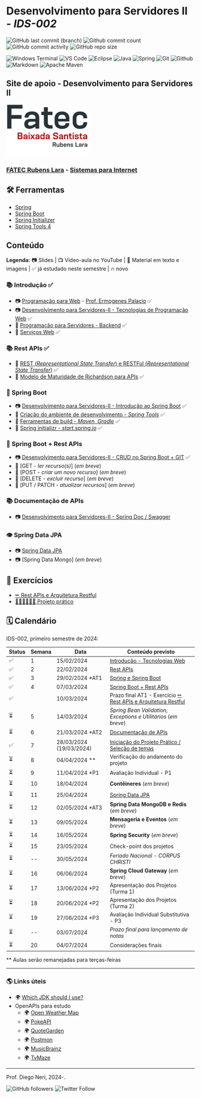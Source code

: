 # Desenvolvimento para Servidores II - _IDS-002_

![GitHub last commit (branch)](https://img.shields.io/github/last-commit/diegoneri/aulas-ds-spring-boot/main?label=%C3%BAltima%20atualiza%C3%A7%C3%A3o)
![Github commit count](https://badgen.net/github/commits/diegoneri/aulas-ds-spring-boot)
![GitHub commit activity](https://img.shields.io/github/commit-activity/m/diegoneri/aulas-ds-spring-boot?label=commits)
![GitHub repo size](https://img.shields.io/github/repo-size/diegoneri/aulas-ds-spring-boot?label=tamanho)

![Windows Terminal](https://img.shields.io/badge/windows%20terminal-4D4D4D?style=for-the-badge&logo=windows%20terminal&logoColor=white)
![VS Code](https://img.shields.io/badge/Visual_Studio_Code-0078D4?style=for-the-badge&logo=visual%20studio%20code&logoColor=white)
![Eclipse](https://img.shields.io/badge/Eclipse-FE7A16.svg?style=for-the-badge&logo=Eclipse&logoColor=white)
![Java](https://img.shields.io/badge/java-%23ED8B00.svg?style=for-the-badge&logo=openjdk&logoColor=white)
![Spring](https://img.shields.io/badge/spring-%236DB33F.svg?style=for-the-badge&logo=spring&logoColor=white)
![Git](https://img.shields.io/badge/GIT-E44C30?style=for-the-badge&logo=git&logoColor=white)
![Github](https://img.shields.io/badge/GitHub-100000?style=for-the-badge&logo=github&logoColor=white)
![Markdown](https://img.shields.io/badge/Markdown-000000?style=for-the-badge&logo=markdown&logoColor=white)
![Apache Maven](https://img.shields.io/badge/Apache%20Maven-C71A36?style=for-the-badge&logo=Apache%20Maven&logoColor=white)

## Site de apoio - Desenvolvimento para Servidores II

![Logo em cores da FATEC RL](content/logo/fatec_rl-cor.png)

### [FATEC Rubens Lara](https://fatecrl.edu.br/) - [Sistemas para Internet](https://fatecrl.edu.br/cursos/sistemas-para-internet/)

## 🛠 Ferramentas

- [Spring](<https://spring.io/>)
- [Spring Boot](<https://spring.io/quickstart>)
- [Spring Initializer](<http://start.spring.io/>)
- [Spring Tools 4](<https://spring.io/tools>)

## Conteúdo

**Legenda:** 📷 Slides \| 📺 Vídeo-aula no YouTube \| 📖 Material em texto e imagens \|  ✅ já estudado neste semestre \| 🔥 novo

### 📚 Introdução ✅

- 📷 [Programação para Web](https://docs.google.com/presentation/d/1W1dcLeHVS2Ln7MG7S5A7SaTsHD0iQBA5OxIyJTGeKLc/edit "Slides - Aulas Programação Web") - [Prof. Ermogenes Palacio](<https://github.com/ermogenes> "Github do Professor Ermogenes Palacio") ✅
- 📷 [Desenvolvimento para Servidores-II - Tecnologias de Programação Web](https://docs.google.com/presentation/d/1npVNbaS8hyEi5x5X5aXqxX37rppnTjkYakQRUSlRHik) ✅
- 📖 [Programação para Servidores - Backend](content/01.1-backend.md) ✅
- 📖 [Serviços Web](content/01.2-web-services.md) ✅

### 📚 Rest APIs ✅

- 📖 [REST (_Representational State Transfer_) e RESTFul (_Representational State Transfer_)](content/02.1-rest.md) ✅
- 📖 [Modelo de Maturidade de Richardson para APIs](content/02.2-maturity-level.md) ✅

### 🔢 Spring Boot

- 📷 [Desenvolvimento para Servidores-II - Introdução ao Spring Boot](https://docs.google.com/presentation/d/1RwWEuKu0ZKVAkmaHvXmaijCQZdNVJJzXs3NK1_G20Bk) ✅
- 📖 [Criação do ambiente de desenvolvimento - _Spring Tools_](content/03.2-ambiente.md) ✅
- 📖 [Ferramentas de build - _Maven, Gradle_](content/03.3-build.md) ✅
- 📖 [Spring initializr - _start.spring.io_](content/03.4-initializr.md) ✅

### 🔢 Spring Boot + Rest APIs
- 📷 [Desenvolvimento para Servidores-II - CRUD no Spring Boot + GIT](https://docs.google.com/presentation/d/1XGFe1ANaLRckr6DWOmV6MGxB188p3-xGaCI0rY4MmXY) ✅
- 📖 [GET - _ler recurso(s)_]  (_em breve_)
- 📖 [POST - _criar um novo recurso_]  (_em breve_)
- 📖 [DELETE - _excluir recurso_]  (_em breve_)
- 📖 [PUT / PATCH - _atualizar recursos_]  (_em breve_)

### 📚 Documentação de APIs

- 📷 [Desenvolvimento para Servidores-II - Spring Doc / Swagger](https://docs.google.com/presentation/d/1t05E6B46_HVLWZTdI1PfvMxMkJ0VxPoenW24R3WqaVU/edit?usp=sharing)

### 👁 Spring Data JPA

- 📷 [Spring Data JPA](https://docs.google.com/presentation/d/1C_V9mEnG3ssFfdYVHBYQAC3zOa_mXBoe_u83vXhV7_s/edit?usp=sharing)
- 📷 [Spring Data Mongo] (_em breve_)

## 🥋 Exercícios

- [✏ Rest APIs e Arquitetura Restful](content/exercises/02.2-analise-maturidade.md)
- [👨‍💻👩‍💻🔜👔 Projeto prático](content/exercises/03.2-proposals.md)

## 🗓 Calendário

IDS-002, primeiro semestre de 2024:

Status | Semana | Data                | Conteúdo previsto                                                     
-------|--------| ------------------- | --------------------------------------------------------------------- 
  ✅   | 1     | 15/02/2024          | [Introdução - Tecnologias Web](#-introdu%C3%A7%C3%A3o---tecnologias-web)
  ✅   | 2     | 22/02/2024          | [Rest APIs](#-rest-apis)                                 
  ✅   |3      | 29/02/2024   *AT1   | [Spring e Spring Boot](#-spring-boot)                                
  ✅   |4      | 07/03/2024          | [Spring Boot + Rest APIs](#-spring-boot--rest-apis)                          
  ✅   |       | 10/03/2024          | Prazo final AT1 - Exercício [✏ Rest APIs e Arquitetura Restful](content/exercises/02.2-analise-maturidade.md)
  ⏳   |5      | 14/03/2024          | *Spring Bean Validation, Exceptions e Utilitários* (_em breve_)                                
  ⏳   |6      | 21/03/2024  *AT2    | [Documentação de APIs](#-swagger-e-documentação-de-apis)                          
  ✅   |7      | 28/03/2024  (19/03/2024)      | [Iniciação do Projeto Prático / Seleção de temas](content/exercises/03.2-proposals.md)      
  ⏳   |8      | 04/04/2024  **      | Verificação do andamento do projeto          
  ⏳   |9      | 11/04/2024  *P1     | Avaliação Individual - P1                            
  ⏳   |10     | 18/04/2024          | **Contêineres** (_em breve_)  
  ⏳   |11     | 25/04/2024          | [Spring Data JPA](#-spring-data-jpa)
  ⏳   |12     | 02/05/2024  *AT3    | **Spring Data MongoDB e Redis** (_em breve_)                               
  ⏳   |13     | 09/05/2024          | **Mensageria e Eventos** (_em breve_)                          
  ⏳   |14     | 16/05/2024          | **Spring Security** (_em breve_)           
  ⏳   |15     | 23/05/2024          | Check-point dos projetos                                          
  ⏳   |--     | 30/05/2024          | _Feriado Nacional - CORPUS CHRISTI_              
  ⏳   |16     | 06/06/2024          | **Spring Cloud Gateway** (_em breve_)                                                     
  ⏳   |17     | 13/06/2024  *P2     | Apresentação dos Projetos (Turma 1)                          
  ⏳   |18     | 20/06/2024  *P2     | Apresentação dos Projetos (Turma 2)                                                      
  ⏳   |19     | 27/06/2024  *P3     | Avaliação Individual Substitutiva - P3
  ⏳   |--     | 03/07/2024          | _Prazo final para lançamento de notas_         
  ⏳   |20     | 04/07/2024          | Considerações finais                                                                             
 
** Aulas serão remanejadas para terças-feiras 

---


### 🌎 Links úteis

- 🌍 [Which JDK should I use?](https://whichjdk.com/)
- OpenAPIs para estudo
  - 🌍 [Open Weather Map](https://openweathermap.org/api/one-call-3)
  - 🌍 [PokeAPI](https://pokeapi.co/)
  - 🌍 [QuoteGarden](https://pprathameshmore.github.io/QuoteGarden/)
  - 🌍 [Postmon](https://postmon.com.br/)
  - 🌍 [MusicBrainz](https://musicbrainz.org/doc/MusicBrainz_API)
  - 🌍 [TvMaze](https://www.tvmaze.com/api)

----
Prof. Diego Neri, 2024-.

![GitHub followers](https://img.shields.io/github/followers/diegoneri?label=seguidores&style=social)
![Twitter Follow](https://img.shields.io/twitter/follow/diegoneri?style=social)
